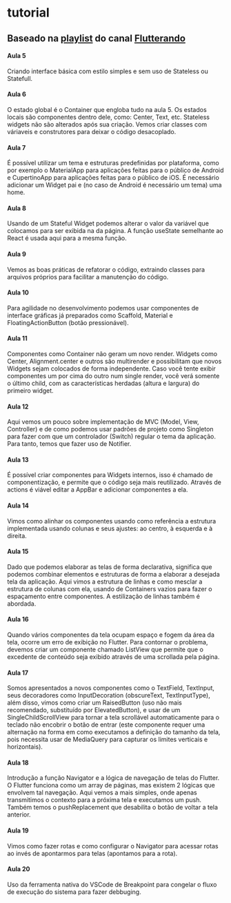 # tutorial
## Baseado na [playlist](https://www.youtube.com/playlist?list=PLlBnICoI-g-d-J57QIz6Tx5xtUDGQdBFB) do canal [Flutterando](https://www.youtube.com/c/Flutterando) 

#### Aula 5
Criando interface básica com estilo simples e sem uso de Stateless ou Statefull.

#### Aula 6
O estado global é o Container que engloba tudo na aula 5. Os estados locais são componentes dentro dele, como: Center, Text, etc. Stateless widgets não são alterados após sua criação. Vemos criar classes com váriaveis e construtores para deixar o código desacoplado.

#### Aula 7
É possível utilizar um tema e estruturas predefinidas por plataforma, como por exemplo o MaterialApp para aplicações feitas para o público de Android e CupertinoApp para aplicações feitas para o público de iOS. É necessário adicionar um Widget pai e (no caso de Android é necessário um tema) uma home.

#### Aula 8
Usando de um Stateful Widget podemos alterar o valor da variável que colocamos para ser exibida na da página. A função useState semelhante ao React é usada aqui para a mesma função.

#### Aula 9
Vemos as boas práticas de refatorar o código, extraindo classes para arquivos próprios para facilitar a manutenção do código.

#### Aula 10
Para agilidade no desenvolvimento podemos usar componentes de interface gráficas já preparados como Scaffold, Material e FloatingActionButton (botão pressionável).

#### Aula 11
Componentes como Container não geram um novo render. Widgets como Center, Alignment.center e outros são multirender e possibilitam que novos Widgets sejam colocados de forma independente. Caso você tente exibir componentes um por cima do outro num single render, você verá somente o último child, com as características herdadas (altura e largura) do primeiro widget.

#### Aula 12
Aqui vemos um pouco sobre implementação de MVC (Model, View, Controller) e de como podemos usar padrões de projeto como Singleton para fazer com que um controlador (Switch) regular o tema da aplicação. Para tanto, temos que fazer uso de Notifier.

#### Aula 13
É possível criar componentes para Widgets internos, isso é chamado de componentização, e permite que o código seja mais reutilizado. Através de actions é viável editar a AppBar e adicionar componentes a ela.

#### Aula 14
Vimos como alinhar os componentes usando como referência a estrutura implementada usando colunas e seus ajustes: ao centro, à esquerda e à direita.

#### Aula 15
Dado que podemos elaborar as telas de forma declarativa, significa que podemos combinar elementos e estruturas de forma a elaborar a desejada tela da aplicação. Aqui vimos a estrutura de linhas e como mesclar a estrutura de colunas com ela, usando de Containers vazios para fazer o espaçamento entre componentes. A estilização de linhas também é abordada.

#### Aula 16
Quando vários componentes da tela ocupam espaço e fogem da área da tela, ocorre um erro de exibição no Flutter. Para contornar o problema, devemos criar um componente chamado ListView que permite que o excedente de conteúdo seja exibido através de uma scrollada pela página.

#### Aula 17
Somos apresentados a novos componentes como o TextField, TextInput, seus decoradores como InputDecoration (obscureText, TextInputType), além disso, vimos como criar um RaisedButton (uso não mais recomendado, substituído por ElevatedButton), e usar de um SingleChildScrollView para tornar a tela scrollável automaticamente para o teclado não encobrir o botão de entrar (este componente requer uma alternação na forma em como executamos a definição do tamanho da tela, pois necessita usar de MediaQuery para capturar os limites verticais e horizontais).

#### Aula 18
Introdução a função Navigator e a lógica de navegação de telas do Flutter. O Flutter funciona como um array de páginas, mas existem 2 lógicas que envolvem tal navegação. Aqui vemos a mais simples, onde apenas transmitimos o contexto para a próxima tela e executamos um push. Também temos o pushReplacement que desabilita o botão de voltar a tela anterior.

#### Aula 19
Vimos como fazer rotas e como configurar o Navigator para acessar rotas ao invés de apontarmos para telas (apontamos para a rota).

#### Aula 20
Uso da ferramenta nativa do VSCode de Breakpoint para congelar o fluxo de execução do sistema para fazer debbuging. 